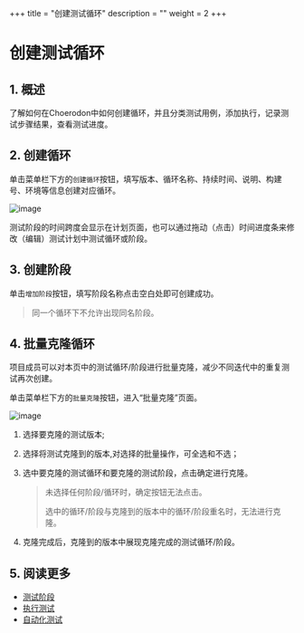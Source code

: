 +++
title = "创建测试循环"
description = ""
weight = 2
+++

# 创建测试循环

## 1. 概述

了解如何在Choerodon中如何创建循环，并且分类测试用例，添加执行，记录测试步骤结果，查看测试进度。

## 2. 创建循环

单击菜单栏下方的`创建循环`按钮，填写版本、循环名称、持续时间、说明、构建号、环境等信息创建对应循环。

![image](/docs/user-guide/test/plan/image/TestPlan-02.png)

测试阶段的时间跨度会显示在计划页面，也可以通过拖动（点击）时间进度条来修改（编辑）测试计划中测试循环或阶段。

## 3. 创建阶段

单击`增加阶段`按钮，填写阶段名称点击空白处即可创建成功。

<blockquote class="note">
    同一个循环下不允许出现同名阶段。
</blockquote>


## 4. 批量克隆循环

项目成员可以对本页中的测试循环/阶段进行批量克隆，减少不同迭代中的重复测试再次创建。

单击菜单栏下方的`批量克隆`按钮，进入“批量克隆”页面。

![image](/docs/user-guide/test/plan/image/TestPlan-03.png)

1. 选择要克隆的测试版本;
2. 选择将测试克隆到的版本,对选择的批量操作，可全选和不选；
3. 选中要克隆的测试循环和要克隆的测试阶段，点击确定进行克隆。

    <blockquote class="note">
    未选择任何阶段/循环时，确定按钮无法点击。

    选中的循环/阶段与克隆到的版本中的循环/阶段重名时，无法进行克隆。 
    </blockquote>

4. 克隆完成后，克隆到的版本中展现克隆完成的测试循环/阶段。

## 5. 阅读更多

- [测试阶段](../test_stage)
- [执行测试](../../execution/whatis)
- [自动化测试](../../automation)
